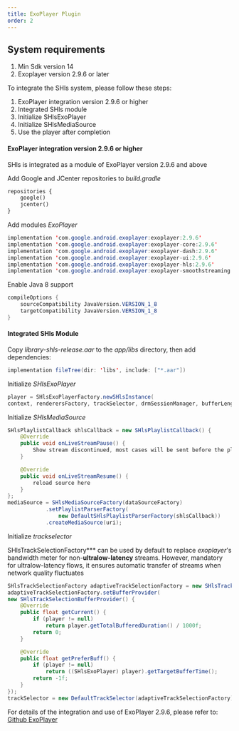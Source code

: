 ```yaml
---
title: ExoPlayer Plugin
order: 2
---
```


## System requirements

1. Min Sdk version 14
2. Exoplayer version 2.9.6 or later

To integrate the SHls system, please follow these steps:

1. ExoPlayer integration version 2.9.6 or higher
2. Integrated SHls module
3. Initialize SHlsExoPlayer
4. Initialize SHlsMediaSource
5. Use the player after completion

#### ExoPlayer integration version 2.9.6 or higher

SHls is integrated as a module of ExoPlayer version 2.9.6 and above

Add Google and JCenter repositories to _build.gradle_

```xml
repositories {
    google()
    jcenter()
}
```

Add modules _ExoPlayer_

```java
implementation 'com.google.android.exoplayer:exoplayer:2.9.6'
implementation 'com.google.android.exoplayer:exoplayer-core:2.9.6'
implementation 'com.google.android.exoplayer:exoplayer-dash:2.9.6'
implementation 'com.google.android.exoplayer:exoplayer-ui:2.9.6'
implementation 'com.google.android.exoplayer:exoplayer-hls:2.9.6'
implementation 'com.google.android.exoplayer:exoplayer-smoothstreaming:2.9.6'
```

Enable Java 8 support

```java
compileOptions {
    sourceCompatibility JavaVersion.VERSION_1_8
    targetCompatibility JavaVersion.VERSION_1_8
}
```

#### Integrated SHls Module

Copy _library-shls-release.aar_ to the _app/libs_ directory, then add dependencies:

```java
implementation fileTree(dir: 'libs', include: ["*.aar"])
```

Initialize _SHlsExoPlayer_

```java
player = SHlsExoPlayerFactory.newSHlsInstance(
context, renderersFactory, trackSelector, drmSessionManager, bufferLength);
```

Initialize _SHlsMediaSource_

```java
SHlsPlaylistCallback shlsCallback = new SHlsPlaylistCallback() {
    @Override
    public void onLiveStreamPause() {
    	Show stream discontinued, most cases will be sent before the player switches buffer state
    }

    @Override
    public void onLiveStreamResume() {
    	reload source here
    }
};
mediaSource = SHlsMediaSourceFactory(dataSourceFactory)
            .setPlaylistParserFactory(
                new DefaultSHlsPlaylistParserFactory(shlsCallback))
            .createMediaSource(uri);
```

Initialize _trackselector_

<!-- import Alert from '@site/src/components/Alert'; -->

<!-- <Alert type="warning"> -->

SHlsTrackSelectionFactory\*\*\* can be used by default to replace _exoplayer_'s bandwidth meter for non-**ultralow-latency** streams. However, mandatory for ultralow-latency flows, it ensures automatic transfer of streams when network quality fluctuates

<!-- </Alert> -->

```java
SHlsTrackSelectionFactory adaptiveTrackSelectionFactory = new SHlsTrackSelectionFactory(1900);
adaptiveTrackSelectionFactory.setBufferProvider(
new SHlsTrackSelectionBufferProvider() {
    @Override
    public float getCurrent() {
        if (player != null)
        	return player.getTotalBufferedDuration() / 1000f;
        return 0;
    }

    @Override
    public float getPreferBuff() {
        if (player != null)
        	return ((SHlsExoPlayer) player).getTargetBufferTime();
        return -1f;
    }
});
trackSelector = new DefaultTrackSelector(adaptiveTrackSelectionFactory);
```

For details of the integration and use of ExoPlayer 2.9.6, please refer to: [Github ExoPlayer](https://github.com/google/ExoPlayer)
